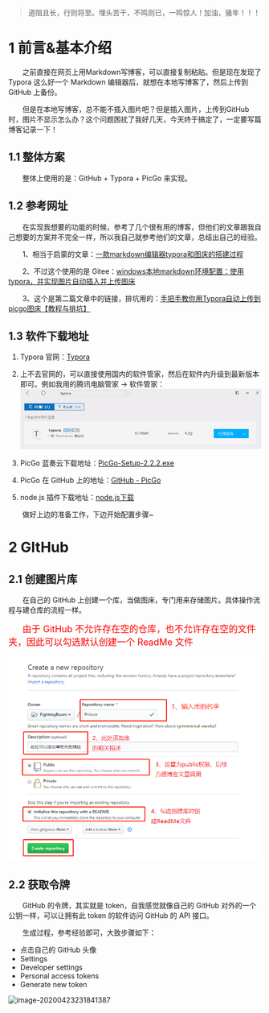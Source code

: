 > 道阻且长，行则将至。埋头苦干，不鸣则已，一鸣惊人！加油，骚年！！！

# 1 前言&基本介绍
&emsp;&emsp;之前直接在网页上用Markdown写博客，可以直接复制粘贴。但是现在发现了 Typora 这么好一个 Markdown 编辑器后，就想在本地写博客了，然后上传到 GitHub 上备份。

&emsp;&emsp;但是在本地写博客，总不能不插入图片吧？但是插入图片，上传到GitHub时，图片不显示怎么办？这个问题困扰了我好几天，今天终于搞定了，一定要写篇博客记录一下！

## 1.1 整体方案
&emsp;&emsp;整体上使用的是：GitHub + Typora + PicGo 来实现。

## 1.2 参考网址
&emsp;&emsp;在实现我想要的功能的时候，参考了几个很有用的博客，但他们的文章跟我自己想要的方案并不完全一样，所以我自己就参考他们的文章，总结出自己的经验。

&emsp;&emsp;1、相当于启蒙的文章：[一款markdown编辑器typora和图床的搭建过程](https://www.itcodemonkey.com/article/14536.html)

&emsp;&emsp;2、不过这个使用的是 Gitee：[windows本地markdown环境配置：使用typora，并实现图片自动插入并上传图床](https://blog.csdn.net/WinterShiver/article/details/105387744)

&emsp;&emsp;3、这个是第二篇文章中的链接，排坑用的：[手把手教你用Typora自动上传到picgo图床【教程与排坑】](https://zhuanlan.zhihu.com/p/114175770)

## 1.3 软件下载地址
1. Typora 官网：[Typora](http://typora.io/)
2. 上不去官网的，可以直接使用国内的软件管家，然后在软件内升级到最新版本即可。例如我用的腾讯电脑管家 -> 软件管家：
![image-20200423195330297](https://raw.githubusercontent.com/FightingBoom/BlogPicture/master/20200423195333.png)

3. PicGo 蓝奏云下载地址：[PicGo-Setup-2.2.2.exe](https://www.lanzous.com/ia49ojg)
4. PicGo 在 GitHub 上的地址：[GitHub - PicGo](https://github.com/Molunerfinn/PicGo/releases)

5. node.js 插件下载地址：[node.js下载](http://nodejs.cn/download/)

&emsp;&emsp;做好上边的准备工作，下边开始配置步骤~

# 2 GItHub
## 2.1 创建图片库
&emsp;&emsp;在自己的 GitHub 上创建一个库，当做图床，专门用来存储图片。具体操作流程与建仓库的流程一样。

&emsp;&emsp;<font color=#ff0000 size=4>由于 GitHub 不允许存在空的仓库，也不允许存在空的文件夹，因此可以勾选默认创建一个 ReadMe 文件 </font>

![1](https://raw.githubusercontent.com/FightingBoom/BlogPicture/master/20200423225809.png)

## 2.2 获取令牌
&emsp;&emsp;GitHub 的令牌，其实就是 token，自我感觉就像自己的 GitHub 对外的一个公钥一样，可以让拥有此 token 的软件访问 GitHub 的 API 接口。

&emsp;&emsp;生成过程，参考经验即可，大致步骤如下：
 - 点击自己的 GitHub 头像
 - Settings
 - Developer settings
 - Personal access tokens
 - Generate new token

![image-20200423231841387](C:\Users\zhaochen\AppData\Roaming\Typora\typora-user-images\image-20200423231841387.png)






